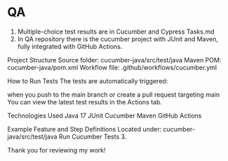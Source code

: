 # QA
1. Multiple-choice test results are in Cucumber and Cypress Tasks.md
2. In QA repository there is the cucumber project with JUnit and Maven, fully integrated with GitHub Actions.

Project Structure
Source folder: cucumber-java/src/test/java
Maven POM: cucumber-java/pom.xml
Workflow file: .github/workflows/cucumber.yml

How to Run Tests
The tests are automatically triggered:

when you push to the main branch
or create a pull request targeting main
You can view the latest test results in the Actions tab.

Technologies Used
Java 17
JUnit
Cucumber
Maven
GitHub Actions

Example Feature and Step Definitions
Located under:
cucumber-java/src/test/java
Run Cucumber Tests
3.



Thank you for reviewing my work!
